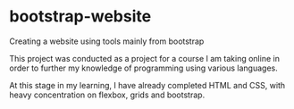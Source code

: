 # bootstrap-website

Creating a website using tools mainly from bootstrap

This project was conducted as a project for a course I am taking online in order to further my knowledge of programming using various languages.

At this stage in my learning, I have already completed HTML and CSS, with heavy concentration on flexbox, grids and bootstrap.
